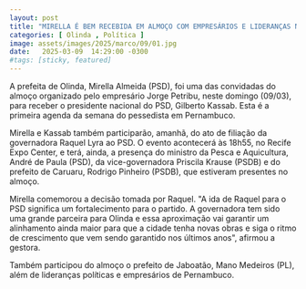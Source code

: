 ```yaml
---
layout: post
title: "MIRELLA É BEM RECEBIDA EM ALMOÇO COM EMPRESÁRIOS E LIDERANÇAS NACIONAIS DO PSD"
categories: [ Olinda , Política ]
image: assets/images/2025/marco/09/01.jpg
date:   2025-03-09  14:29:00 -0300
#tags: [sticky, featured]
---
```

A prefeita de Olinda, Mirella Almeida (PSD), foi uma das convidadas do almoço organizado pelo empresário Jorge Petribu, neste domingo (09/03), para receber o presidente nacional do PSD, Gilberto Kassab. Esta é a primeira agenda da semana do pessedista em Pernambuco.

Mirella e Kassab também participarão, amanhã, do ato de filiação da governadora Raquel Lyra ao PSD. O evento acontecerá às 18h55, no Recife Expo Center, e terá, ainda, a presença do ministro da Pesca e Aquicultura, André de Paula (PSD), da vice-governadora Priscila Krause (PSDB) e do prefeito de Caruaru, Rodrigo Pinheiro (PSDB), que estiveram presentes no almoço. 

Mirella comemorou a decisão tomada por Raquel. "A ida de Raquel para o PSD significa um fortalecimento para o partido. A governadora tem sido uma grande parceira para Olinda e essa aproximação vai garantir um alinhamento ainda maior para que a cidade tenha novas obras e siga o ritmo de crescimento que vem sendo garantido nos últimos anos", afirmou a gestora.

Também participou do almoço o prefeito de Jaboatão, Mano Medeiros (PL), além de lideranças políticas e empresários de Pernambuco.